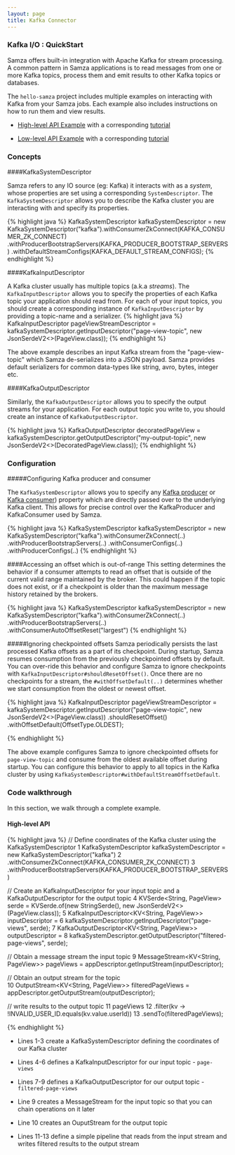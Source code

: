 ```yaml
---
layout: page
title: Kafka Connector
---
```

<!--
   Licensed to the Apache Software Foundation (ASF) under one or more
   contributor license agreements.  See the NOTICE file distributed with
   this work for additional information regarding copyright ownership.
   The ASF licenses this file to You under the Apache License, Version 2.0
   (the "License"); you may not use this file except in compliance with
   the License.  You may obtain a copy of the License at

       http://www.apache.org/licenses/LICENSE-2.0

   Unless required by applicable law or agreed to in writing, software
   distributed under the License is distributed on an "AS IS" BASIS,
   WITHOUT WARRANTIES OR CONDITIONS OF ANY KIND, either express or implied.
   See the License for the specific language governing permissions and
   limitations under the License.
-->

### Kafka I/O : QuickStart
Samza offers built-in integration with Apache Kafka for stream processing. A common pattern in Samza applications is to read messages from one or more Kafka topics, process them and emit results to other Kafka topics or databases.

The `hello-samza` project includes multiple examples on interacting with Kafka from your Samza jobs. Each example also includes instructions on how to run them and view results. 

- [High-level API Example](https://github.com/apache/samza-hello-samza/blob/latest/src/main/java/samza/examples/cookbook/FilterExample.java) with a corresponding [tutorial](/learn/documentation/{{site.version}}/deployment/yarn.html#starting-your-application-on-yarn)

- [Low-level API Example](https://github.com/apache/samza-hello-samza/blob/latest/src/main/java/samza/examples/wikipedia/task/application/WikipediaParserTaskApplication.java) with a corresponding [tutorial](https://github.com/apache/samza-hello-samza#hello-samza)


### Concepts

####KafkaSystemDescriptor

Samza refers to any IO source (eg: Kafka) it interacts with as a _system_, whose properties are set using a corresponding `SystemDescriptor`. The `KafkaSystemDescriptor` allows you to describe the Kafka cluster you are interacting with and specify its properties. 

{% highlight java %}
    KafkaSystemDescriptor kafkaSystemDescriptor =
        new KafkaSystemDescriptor("kafka").withConsumerZkConnect(KAFKA_CONSUMER_ZK_CONNECT)
            .withProducerBootstrapServers(KAFKA_PRODUCER_BOOTSTRAP_SERVERS)
            .withDefaultStreamConfigs(KAFKA_DEFAULT_STREAM_CONFIGS);
{% endhighlight %}


####KafkaInputDescriptor

A Kafka cluster usually has multiple topics (a.k.a _streams_). The `KafkaInputDescriptor` allows you to specify the properties of each Kafka topic your application should read from. For each of your input topics, you should create a corresponding instance of `KafkaInputDescriptor`
by providing a topic-name and a serializer.
{% highlight java %}
    KafkaInputDescriptor<PageView> pageViewStreamDescriptor = kafkaSystemDescriptor.getInputDescriptor("page-view-topic", new JsonSerdeV2<>(PageView.class));
{% endhighlight %}

The above example describes an input Kafka stream from the "page-view-topic" which Samza de-serializes into a JSON payload. Samza provides default serializers for common data-types like string, avro, bytes, integer etc.
 
####KafkaOutputDescriptor

Similarly, the `KafkaOutputDescriptor` allows you to specify the output streams for your application. For each output topic you write to, you should create an instance of `KafkaOutputDescriptor`.

{% highlight java %}
    KafkaOutputDescriptor<DecoratedPageView> decoratedPageView = kafkaSystemDescriptor.getOutputDescriptor("my-output-topic", new JsonSerdeV2<>(DecoratedPageView.class));
{% endhighlight %}


### Configuration

#####Configuring Kafka producer and consumer
 
The `KafkaSystemDescriptor` allows you to specify any [Kafka producer](https://kafka.apache.org/documentation/#producerconfigs) or [Kafka consumer](https://kafka.apache.org/documentation/#consumerconfigs)) property which are directly passed over to the underlying Kafka client. This allows for 
precise control over the KafkaProducer and KafkaConsumer used by Samza. 

{% highlight java %}
    KafkaSystemDescriptor kafkaSystemDescriptor =
        new KafkaSystemDescriptor("kafka").withConsumerZkConnect(..)
            .withProducerBootstrapServers(..)
            .withConsumerConfigs(..)
            .withProducerConfigs(..)
{% endhighlight %}


####Accessing an offset which is out-of-range
This setting determines the behavior if a consumer attempts to read an offset that is outside of the current valid range maintained by the broker. This could happen if the topic does not exist, or if a checkpoint is older than the maximum message history retained by the brokers. 

{% highlight java %}
    KafkaSystemDescriptor kafkaSystemDescriptor =
        new KafkaSystemDescriptor("kafka").withConsumerZkConnect(..)
            .withProducerBootstrapServers(..)
            .withConsumerAutoOffsetReset("largest")
{% endhighlight %}


#####Ignoring checkpointed offsets
Samza periodically persists the last processed Kafka offsets as a part of its checkpoint. During startup, Samza resumes consumption from the previously checkpointed offsets by default. You can over-ride this behavior and configure Samza to ignore checkpoints with `KafkaInputDescriptor#shouldResetOffset()`.
Once there are no checkpoints for a stream, the `#withOffsetDefault(..)` determines whether we start consumption from the oldest or newest offset. 

{% highlight java %}
KafkaInputDescriptor<PageView> pageViewStreamDescriptor = 
    kafkaSystemDescriptor.getInputDescriptor("page-view-topic", new JsonSerdeV2<>(PageView.class)) 
        .shouldResetOffset()
        .withOffsetDefault(OffsetType.OLDEST);

{% endhighlight %}

The above example configures Samza to ignore checkpointed offsets for `page-view-topic` and consume from the oldest available offset during startup. You can configure this behavior to apply to all topics in the Kafka cluster by using `KafkaSystemDescriptor#withDefaultStreamOffsetDefault`.

 

### Code walkthrough

In this section, we walk through a complete example.

#### High-level API
{% highlight java %}
// Define coordinates of the Kafka cluster using the KafkaSystemDescriptor
1    KafkaSystemDescriptor kafkaSystemDescriptor = new KafkaSystemDescriptor("kafka")
2        .withConsumerZkConnect(KAFKA_CONSUMER_ZK_CONNECT)
3        .withProducerBootstrapServers(KAFKA_PRODUCER_BOOTSTRAP_SERVERS)

// Create an KafkaInputDescriptor for your input topic and a KafkaOutputDescriptor for the output topic 
4    KVSerde<String, PageView> serde = KVSerde.of(new StringSerde(), new JsonSerdeV2<>(PageView.class));
5    KafkaInputDescriptor<KV<String, PageView>> inputDescriptor =
6        kafkaSystemDescriptor.getInputDescriptor("page-views", serde);
7    KafkaOutputDescriptor<KV<String, PageView>> outputDescriptor =
8        kafkaSystemDescriptor.getOutputDescriptor("filtered-page-views", serde);


// Obtain a message stream the input topic
9    MessageStream<KV<String, PageView>> pageViews = appDescriptor.getInputStream(inputDescriptor);

// Obtain an output stream for the topic    
10    OutputStream<KV<String, PageView>> filteredPageViews = appDescriptor.getOutputStream(outputDescriptor);

// write results to the output topic
11    pageViews
12       .filter(kv -> !INVALID_USER_ID.equals(kv.value.userId))
13       .sendTo(filteredPageViews);

{% endhighlight %}

- Lines 1-3 create a KafkaSystemDescriptor defining the coordinates of our Kafka cluster

- Lines 4-6 defines a KafkaInputDescriptor for our input topic - `page-views`

- Lines 7-9 defines a KafkaOutputDescriptor for our output topic - `filtered-page-views`

- Line 9 creates a MessageStream for the input topic so that you can chain operations on it later

- Line 10 creates an OuputStream for the output topic

- Lines 11-13 define a simple pipeline that reads from the input stream and writes filtered results to the output stream